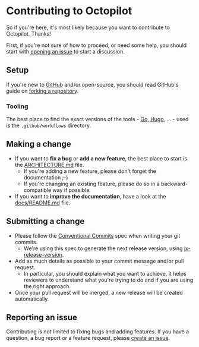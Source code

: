 # Contributing to Octopilot

So if you're here, it's most likely because you want to contribute to Octopilot. Thanks!

First, if you're not sure of how to proceed, or need some help, you should start with [opening an issue](https://github.com/dailymotion-oss/octopilot/issues/new) to start a discussion.

## Setup

If you're new to [GitHub](https://github.com/) and/or open-source, you should read GitHub's guide on [forking a repository](https://docs.github.com/en/get-started/quickstart/fork-a-repo).

### Tooling

The best place to find the exact versions of the tools - [Go](https://golang.org/), [Hugo](https://gohugo.io/), ... - used is the `.github/workflows` directory.

## Making a change

- If you want to **fix a bug** or **add a new feature**, the best place to start is the [ARCHITECTURE.md](ARCHITECTURE.md) file.
  - If you're adding a new feature, please don't forget the documentation ;-)
  - If you're changing an existing feature, please do so in a backward-compatible way if possible.
- If you want to **improve the documentation**, have a look at the [docs/README.md](docs/README.md) file.

## Submitting a change

- Please follow the [Conventional Commits](https://conventionalcommits.org/) spec when writing your git commits.
  - We're using this spec to generate the next release version, using [jx-release-version](https://github.com/jenkins-x-plugins/jx-release-version).
- Add as much details as possible to your commit message and/or pull request.
  - In particular, you should explain what you want to achieve, it helps reviewers to understand what you're trying to do and if you are using the right approach.
- Once your pull request will be merged, a new release will be created automatically.

## Reporting an issue

Contributing is not limited to fixing bugs and adding features. If you have a question, a bug report or a feature request, please [create an issue](https://github.com/dailymotion-oss/octopilot/issues/new).
